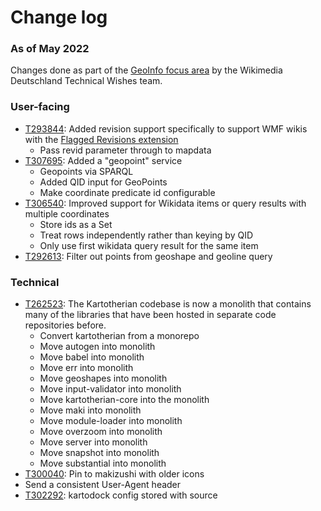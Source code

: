 # Change log

### As of May 2022
Changes done as part of the
[GeoInfo focus area](https://phabricator.wikimedia.org/tag/wmde-geoinfo-focusarea/)
by the Wikimedia Deutschland Technical Wishes team.

### User-facing
* [T293844](https://phabricator.wikimedia.org/T293844): Added revision support
  specifically to support WMF wikis with the
  [Flagged Revisions extension](https://www.mediawiki.org/wiki/Extension:FlaggedRevs)
    * Pass revid parameter through to mapdata
* [T307695](https://phabricator.wikimedia.org/T307695): Added a "geopoint"
  service
    * Geopoints via SPARQL
    * Added QID input for GeoPoints
    * Make coordinate predicate id configurable
* [T306540](https://phabricator.wikimedia.org/T306540): Improved support for
  Wikidata items or query results with multiple coordinates
    * Store ids as a Set
    * Treat rows independently rather than keying by QID
    * Only use first wikidata query result for the same item
* [T292613](https://phabricator.wikimedia.org/T292613): Filter out points from
  geoshape and geoline query

### Technical
* [T262523](https://phabricator.wikimedia.org/T262523): The Kartotherian
  codebase is now a monolith that contains many of the libraries that have been
  hosted in separate code repositories before.
    * Convert kartotherian from a monorepo
    * Move autogen into monolith
    * Move babel into monolith
    * Move err into monolith
    * Move geoshapes into monolith
    * Move input-validator into monolith
    * Move kartotherian-core into the monolith
    * Move maki into monolith
    * Move module-loader into monolith
    * Move overzoom into monolith
    * Move server into monolith
    * Move snapshot into monolith
    * Move substantial into monolith
* [T300040](https://phabricator.wikimedia.org/T300040): Pin to makizushi with
  older icons
* Send a consistent User-Agent header
* [T302292](https://phabricator.wikimedia.org/T302292): kartodock config stored
  with source
